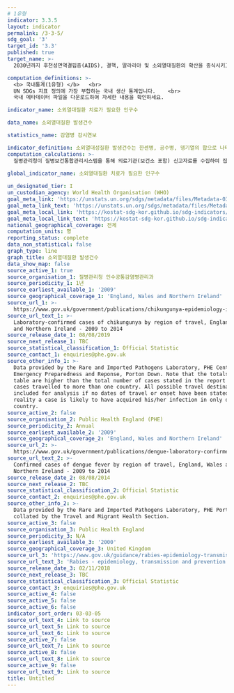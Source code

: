 ```yaml
---
# 1유형 
indicator: 3.3.5
layout: indicator
permalink: /3-3-5/
sdg_goal: '3'
target_id: '3.3'
published: true
target_name: >-
  2030년까지 후천성면역결핍증(AIDS), 결핵, 말라리아 및 소외열대질환의 확산을 종식시키고 간염, 수인성 질병 및 기타 전염성 질병 방지

computation_definitions: >-
  <b> 국내통계(1유형) </b>   <br>
  UN SDGs 지표 정의에 가장 부합하는 국내 생산 통계입니다.    <br>
  국내 메타데이터 파일을 다운로드하여 자세한 내용을 확인하세요.

indicator_name: 소외열대질환 치료가 필요한 인구수

data_name: 소외열대질환 발생건수

statistics_name: 감염병 감시연보

indicator_definition: 소외열대성질환 발생건수는 한센병, 공수병, 뎅기열의 합으로 나타냄
computation_calculations: >-
  질병관리청이 질병보건통합관리시스템을 통해 의료기관(보건소 포함) 신고자료를 수집하여 집계

global_indicator_name: 소외열대질환 치료가 필요한 인구수
  
un_designated_tier: I
un_custodian_agency: World Health Organisation (WHO)
goal_meta_link: 'https://unstats.un.org/sdgs/metadata/files/Metadata-03-03-05.pdf'
goal_meta_link_text: 'https://unstats.un.org/sdgs/metadata/files/Metadata-03-03-05.pdf'
goal_meta_local_link: 'https://kostat-sdg-kor.github.io/sdg-indicators/public/data/Metadata-03-03-05_KOR.pdf'
goal_meta_local_link_text: 'https://kostat-sdg-kor.github.io/sdg-indicators/public/data/Metadata-03-03-05_KOR.pdf'
national_geographical_coverage: 전체
computation_units: 명
reporting_status: complete
data_non_statistical: false
graph_type: line
graph_title: 소외열대질환 발생건수
data_show_map: false
source_active_1: true
source_organisation_1: 질병관리청 인수공통감염병관리과
source_periodicity_1: 1년
source_earliest_available_1: '2009'
source_geographical_coverage_1: 'England, Wales and Northern Ireland'
source_url_1: >-
  https://www.gov.uk/government/publications/chikungunya-epidemiology-in-england-wales-and-northern-ireland
source_url_text_1: >-
  Laboratory-confirmed cases of chikungunya by region of travel, England, Wales
  and Northern Ireland - 2009 to 2014
source_release_date_1: 08/08/2019
source_next_release_1: TBC
source_statistical_classification_1: Official Statistic
source_contact_1: enquiries@phe.gov.uk
source_other_info_1: >-
  Data provided by the Rare and Imported Pathogens Laboratory, PHE Centre for
  Emergency Preparedness and Reponse, Porton Down. Note that the totals in the
  table are higher than the total number of cases stated in the report as some
  cases travelled to more than one country. All possible travel destinations are
  included for analysis if no dates of travel or onset have been stated; in
  reality a case is likely to have acquired his/her infection in only one
  country.
source_active_2: false
source_organisation_2: Public Health England (PHE)
source_periodicity_2: Annual
source_earliest_available_2: '2009'
source_geographical_coverage_2: 'England, Wales and Northern Ireland'
source_url_2: >-
  https://www.gov.uk/government/publications/dengue-laboratory-confirmed-cases-in-england-wales-and-northern-ireland
source_url_text_2: >-
  Confirmed cases of dengue fever by region of travel, England, Wales and
  Northern Ireland - 2009 to 2014
source_release_date_2: 08/08/2014
source_next_release_2: TBC
source_statistical_classification_2: Official Statistic
source_contact_2: enquiries@phe.gov.uk
source_other_info_2: >-
  Data provided by the Rare and Imported Pathogens Laboratory, PHE Porton and
  collated by the Travel and Migrant Health Section.
source_active_3: false
source_organisation_3: Public Health England
source_periodicity_3: N/A
source_earliest_available_3: '2000'
source_geographical_coverage_3: United Kingdom
source_url_3: 'https://www.gov.uk/guidance/rabies-epidemiology-transmission-and-prevention'
source_url_text_3: 'Rabies - epidemiology, transmission and prevention'
source_release_date_3: 02/11/2018
source_next_release_3: TBC
source_statistical_classification_3: Official Statistic
source_contact_3: enquiries@phe.gov.uk
source_active_4: false
source_active_5: false
source_active_6: false
indicator_sort_order: 03-03-05
source_url_text_4: Link to source
source_url_text_5: Link to source
source_url_text_6: Link to source
source_active_7: false
source_url_text_7: Link to source
source_active_8: false
source_url_text_8: Link to source
source_active_9: false
source_url_text_9: Link to source
title: Untitled
---
```


